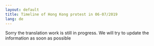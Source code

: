 ```yaml
---
layout: default
title: Timeline of Hong Kong protest in 06-07/2019
lang: de
---
```


Sorry the translation work is still in progress. We will try to update the information as soon as possible